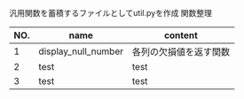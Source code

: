 汎用関数を蓄積するファイルとしてutil.pyを作成
関数整理

| NO. | name | content | 
| --- | ---- | ------- | 
| 1   | display_null_number | 各列の欠損値を返す関数| 
| 2   | test | test    | 
| 3   | test | test    | 
